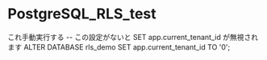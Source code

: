 # PostgreSQL_RLS_test

これ手動実行する
-- この設定がないと SET app.current_tenant_id が無視されます
ALTER DATABASE rls_demo SET app.current_tenant_id TO '0';
